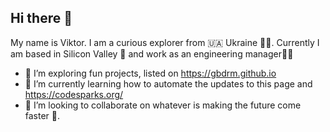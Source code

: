 ## Hi there 👋

My name is Viktor. I am a curious explorer from 🇺🇦 Ukraine 💛💙.
Currently I am based in Silicon Valley 🌉 and work as an engineering manager👨‍💻

- 🔭 I’m exploring fun projects, listed on https://gbdrm.github.io
- 🌱 I’m currently learning how to automate the updates to this page and https://codesparks.org/
- 👯 I’m looking to collaborate on whatever is making the future come faster 🤖.

<!--
**gbdrm/gbdrm** is a ✨ _special_ ✨ repository because its `README.md` (this file) appears on your GitHub profile.

Here are some ideas to get you started:

- 🔭 I’m currently working on ...
- 🌱 I’m currently learning ...
- 👯 I’m looking to collaborate on ...
- 
- 💬 Ask me about ...
- 📫 How to reach me: ...
- ⚡ Fun fact: ...
-->
